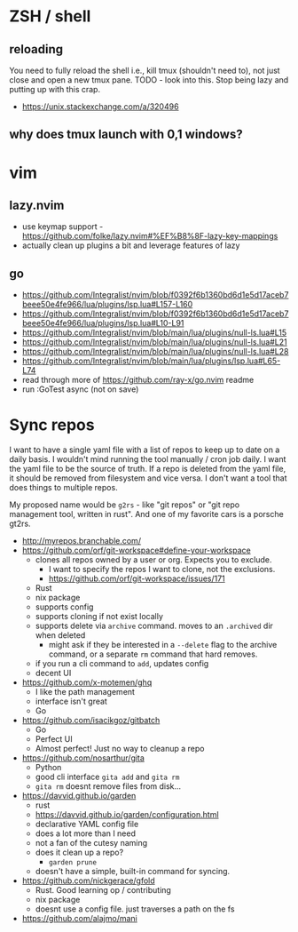 # ZSH / shell

## reloading

You need to fully reload the shell i.e., kill tmux (shouldn't need to), not just close and open a new tmux pane.
TODO - look into this. Stop being lazy and putting up with this crap.

- <https://unix.stackexchange.com/a/320496>

## why does tmux launch with 0,1 windows?

# vim

## lazy.nvim

- use keymap support - <https://github.com/folke/lazy.nvim#%EF%B8%8F-lazy-key-mappings>
- actually clean up plugins a bit and leverage features of lazy

## go

- <https://github.com/Integralist/nvim/blob/f0392f6b1360bd6d1e5d17aceb7beee50e4fe966/lua/plugins/lsp.lua#L157-L160>
- <https://github.com/Integralist/nvim/blob/f0392f6b1360bd6d1e5d17aceb7beee50e4fe966/lua/plugins/lsp.lua#L10-L91>
- <https://github.com/Integralist/nvim/blob/main/lua/plugins/null-ls.lua#L15>
- <https://github.com/Integralist/nvim/blob/main/lua/plugins/null-ls.lua#L21>
- <https://github.com/Integralist/nvim/blob/main/lua/plugins/null-ls.lua#L28>
- <https://github.com/Integralist/nvim/blob/main/lua/plugins/lsp.lua#L65-L74>
- read through more of <https://github.com/ray-x/go.nvim> readme
- run :GoTest async (not on save)

# Sync repos

I want to have a single yaml file with a list of repos to keep up to date on a daily
basis. I wouldn't mind running the tool manually / cron job daily.
I want the yaml file to be the source of truth. If a repo is deleted from the yaml
file, it should be removed from filesystem and vice versa. I don't want a tool
that does things to multiple repos.

My proposed name would be `g2rs` - like "git repos" or "git repo management tool,
written in rust". And one of my favorite cars is a porsche gt2rs.

- <http://myrepos.branchable.com/>
- <https://github.com/orf/git-workspace#define-your-workspace>
  - clones all repos owned by a user or org. Expects you to exclude.
    - I want to specify the repos I want to clone, not the exclusions.
    - <https://github.com/orf/git-workspace/issues/171>
  - Rust
  - nix package
  - supports config
  - supports cloning if not exist locally
  - supports delete via `archive` command. moves to an `.archived` dir when deleted
    - might ask if they be interested in a `--delete` flag to the archive command,
    or a separate `rm` command that hard removes.
  - if you run a cli command to `add`, updates config
  - decent UI
- <https://github.com/x-motemen/ghq>
  - I like the path management
  - interface isn't great
  - Go
- <https://github.com/isacikgoz/gitbatch>
  - Go
  - Perfect UI
  - Almost perfect! Just no way to cleanup a repo
- <https://github.com/nosarthur/gita>
  - Python
  - good cli interface `gita add` and `gita rm`
  - `gita rm` doesnt remove files from disk...
- <https://davvid.github.io/garden>
  - rust
  - <https://davvid.github.io/garden/configuration.html>
  - declarative YAML config file
  - does a lot more than I need
  - not a fan of the cutesy naming
  - does it clean up a repo?
    - `garden prune`
  - doesn't have a simple, built-in command for syncing.
- <https://github.com/nickgerace/gfold>
  - Rust. Good learning op / contributing
  - nix package
  - doesnt use a config file. just traverses a path on the fs
- <https://github.com/alajmo/mani>
